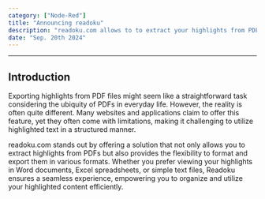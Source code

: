 ```yaml
---
category: ["Node-Red"]
title: "Announcing readoku"
description: "readoku.com allows to to extract your highlights from PDF files and export it into various format as a text, table or many structured way."
date: "Sep. 20th 2024"
---
```


---

## Introduction

Exporting highlights from PDF files might seem like a straightforward task considering the ubiquity of PDFs in everyday life. However, the reality is often quite different. Many websites and applications claim to offer this feature, yet they often come with limitations, making it challenging to utilize highlighted text in a structured manner.

readoku.com stands out by offering a solution that not only allows you to extract highlights from PDFs but also provides the flexibility to format and export them in various formats. Whether you prefer viewing your highlights in Word documents, Excel spreadsheets, or simple text files, Readoku ensures a seamless experience, empowering you to organize and utilize your highlighted content efficiently.
